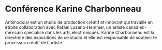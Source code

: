 # Conférence Karine Charbonneau
Antimodular est un studio de production créatif et innovant qui travaille en étroite collaboration avec Rafael Lozano-Hemmer, un artiste canadien-mexicain spécialisé dans les arts électroniques. Karine Charbonneau est la directrice des expositions de ce studio et elle est responsable de soutenir le processus créatif de l'artiste.
